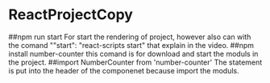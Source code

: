 # ReactProjectCopy
>
##npm run start
For start the rendering of project, however also can with the comand ""start": "react-scripts start" that explain
in the video.
##npm install number-counter
this comand is for download and start the moduls in the project.
##import NumberCounter from 'number-counter'
The statement is put into the header of the componenet because import the moduls.
